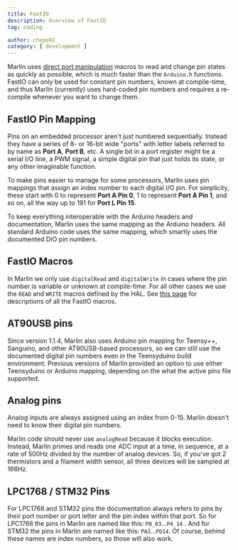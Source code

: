 ```yaml
---
title: FastIO
description: Overview of FastIO
tag: coding

author: chepo92
category: [ development ]
---
```

Marlin uses [direct port manipulation](//www.arduino.cc/en/Reference/PortManipulation) macros to read and change pin states as quickly as possible, which is much faster than the `Arduino.h` functions. FastIO can only be used for constant pin numbers, known at compile-time, and thus Marlin (currently) uses hard-coded pin numbers and requires a re-compile whenever you want to change them.

## FastIO Pin Mapping

Pins on an embedded processor aren't just numbered sequentially. Instead they have a series of 8- or 16-bit wide "ports" with letter labels referred to by name as **Port A**, **Port B**, etc. A single bit in a port register might be a serial I/O line, a PWM signal, a simple digital pin that just holds its state, or any other imaginable function.

To make pins easier to manage for some processors, Marlin uses pin mappings that assign an index number to each digital I/O pin. For simplicity, these start with 0 to represent **Port A Pin 0**, 1 to represent **Port A Pin 1**, and so on, all the way up to 191 for **Port L Pin 15**.

To keep everything interoperable with the Arduino headers and documentation, Marlin uses the same mapping as the Arduino headers. All standard Arduino code uses the same mapping, which smartly uses the documented DIO pin numbers.

## FastIO Macros

In Marlin we only use `digitalRead` and `digitalWrite` in cases where the pin number is variable or unknown at compile-time. For all other cases we use the `READ` and `WRITE` macros defined by the HAL. See [this page](coding_standards.html#fastio) for descriptions of all the FastIO macros.

## AT90USB pins

Since version 1.1.4, Marlin also uses Arduino pin mapping for Teensy++, Sanguino, and other AT90USB-based processors, so we can still use the documented digital pin numbers even in the Teensyduino build environment. Previous versions of Marlin provided an option to use either Teensyduino or Arduino mapping, depending on the what the active pins file supported.

## Analog pins

Analog inputs are always assigned using an index from 0-15. Marlin doesn't need to know their digital pin numbers.

Marlin code should never use `analogRead` because it blocks execution. Instead, Marlin primes and reads one ADC input at a time, in sequence, at a rate of 500Hz divided by the number of analog devices. So, if you've got 2 thermistors and a filament width sensor, all three devices will be sampled at 166Hz.

## LPC1768 / STM32 Pins

For LPC1768 and STM32 pins the documentation always refers to pins by their port number or port letter and the pin index within that port. So for LPC1768 the pins in Marlin are named like this: `P0_03`…`P4_14` . And for STM32 the pins in Marlin are named like this: `PA3`…`PD14`. Of course, behind these names are index numbers, so those will also work.
